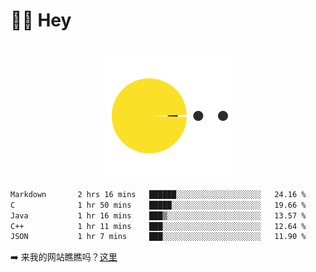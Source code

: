 
# 👋🏻 Hey
<div align="center">
	<br>
	<img src="https://raw.githubusercontent.com/Aniket965/Aniket965/master/pacman.svg?sanitize=true" width="200" height="200">
	<br>
</div>

<!--START_SECTION:waka-->

```txt
Markdown       2 hrs 16 mins   ██████░░░░░░░░░░░░░░░░░░░   24.16 %
C              1 hr 50 mins    █████░░░░░░░░░░░░░░░░░░░░   19.66 %
Java           1 hr 16 mins    ███▒░░░░░░░░░░░░░░░░░░░░░   13.57 %
C++            1 hr 11 mins    ███░░░░░░░░░░░░░░░░░░░░░░   12.64 %
JSON           1 hr 7 mins     ███░░░░░░░░░░░░░░░░░░░░░░   11.90 %
```

<!--END_SECTION:waka-->

 ➡️  来我的网站瞧瞧吗？[这里](https://www.shaolongfei.com)
